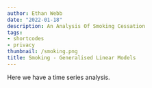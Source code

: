 ```yaml
---
author: Ethan Webb
date: "2022-01-18"
description: An Analysis Of Smoking Cessation
tags:
- shortcodes
- privacy
thumbnail: /smoking.png
title: Smoking - Generalised Linear Models
---
```


Here we have a time series analysis.
